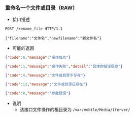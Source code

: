 ### 重命名一个文件或目录（RAW）

- 接口描述

```
POST /rename_file HTTP/1.1

{"filename":"文件名","newfilename":"新文件名"}
```

- 可能的返回

```json
{"code":0,"message":"操作成功"}
```
```json
{"code":1,"message":"操作失败","detail":"具体的错误信息"}
```
```json
{"code":4,"message":"文件或目录不存在"}
```
```json
{"code":11,"message":"文件或目录已存在"}
```
```json
{"code":8,"message":"参数错误"}
```

- 说明
    - 该接口文件操作的根目录为 ```/var/mobile/Media/1ferver/```
